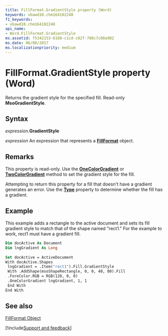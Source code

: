 ```yaml
---
title: FillFormat.GradientStyle property (Word)
keywords: vbawd10.chm164102248
f1_keywords:
- vbawd10.chm164102248
api_name:
- Word.FillFormat.GradientStyle
ms.assetid: f5342153-6160-c1cd-c02f-708c7c08a902
ms.date: 06/08/2017
ms.localizationpriority: medium
---
```



# FillFormat.GradientStyle property (Word)

Returns the gradient style for the specified fill. Read-only **MsoGradientStyle**.


## Syntax

_expression_.**GradientStyle**

 _expression_ An expression that represents a **[FillFormat](word.fillformat.md)** object.


## Remarks

This property is read-only. Use the **[OneColorGradient](Word.FillFormat.OneColorGradient.md)** or **[TwoColorGradient](Word.FillFormat.TwoColorGradient.md)** method to set the gradient style for the fill.

Attempting to return this property for a fill that doesn't have a gradient generates an error. Use the **[Type](Word.FillFormat.Type.md)** property to determine whether the fill has a gradient.


## Example

This example adds a rectangle to the active document and sets its fill gradient style to match that of the shape named "rect1." For the example to work, rect1 must have a gradient fill.


```vb
Dim docActive As Document 
Dim lngGradient As Long 
 
Set docActive = ActiveDocument 
With docActive.Shapes 
 lngGradient = .Item("rect1").Fill.GradientStyle 
 With .AddShape(msoShapeRectangle, 0, 0, 40, 80).Fill 
 .ForeColor.RGB = RGB(128, 0, 0) 
 .OneColorGradient lngGradient, 1, 1 
 End With 
End With
```


## See also


[FillFormat Object](Word.FillFormat.md)

[!include[Support and feedback](~/includes/feedback-boilerplate.md)]